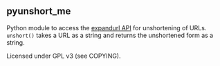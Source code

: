 ## pyunshort_me

Python module to access the [expandurl API](http://expandurl.me) for unshortening of URLs. `unshort()` takes a URL as a string and returns the unshortened form as a string.

Licensed under GPL v3 (see COPYING).

